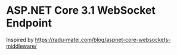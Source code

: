 # ASP.NET Core 3.1 WebSocket Endpoint

Inspired by https://radu-matei.com/blog/aspnet-core-websockets-middleware/
